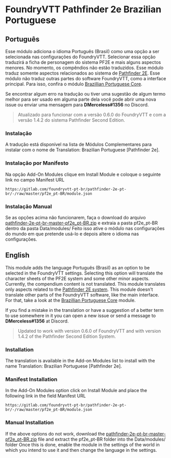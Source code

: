 # FoundryVTT Pathfinder 2e Brazilian Portuguese

## Português

Esse módulo adiciona o idioma Português (Brasil) como uma opção a ser selecionada nas configurações do FoundryVTT. Selecionar essa opção traduzirá a ficha de personagem do sistema PF2E e mais alguns aspectos menores. No momento, os compêndios não estão traduzidos.
Esse módulo traduz somente aspectos relacionados ao sistema de [Pathfinder 2E](https://gitlab.com/hooking/foundry-vtt---pathfinder-2e/). Esse módulo não traduz outras partes do software FoundryVTT, como a interface principal. Para isso, confira o módulo [Brazillian Portuguese Core](https://foundryvtt.com/packages/ptBR-core/).

Se encontrar algum erro na tradução ou tiver uma sugestão de algum termo melhor para ser usado em alguma parte dela você pode abrir uma nova issue ou enviar uma mensagem para **DMerceless#1356** no Discord.

> Atualizado para funcionar com a versão 0.6.0 do FoundryVTT e com a versão 1.4.2 do sistema Pathfinder Second Edition.


### Instalação
A tradução está disponível na lista de Módulos Complementares para instalar com o nome de Translation: Brazilian Portuguese [Pathfinder 2e].

### Instalação por Manifesto
Na opção Add-On Modules clique em Install Module e coloque o seguinte link no campo Manifest URL

`https://gitlab.com/foundryvtt-pt-br/pathfinder-2e-pt-br/-/raw/master/pf2e_pt-BR/module.json`

### Instalação Manual
Se as opções acima não funcionarem, faça o download do arquivo [pathfinder-2e-pt-br-master-pf2e_pt-BR.zip](https://gitlab.com/foundryvtt-pt-br/pathfinder-2e-pt-br/-/archive/master/pathfinder-2e-pt-br-master.zip?path=pf2e_pt-BR) e extraia a pasta pf2e_pt-BR dentro da pasta Data/modules/
Feito isso ative o módulo nas configurações do mundo em que pretende usá-lo e depois altere o idioma nas configurações.


## English
This module adds the language Português (Brasil) as an option to be selected in the FoundryVTT settings. Selecting this option will translate the character sheets of the PF2E system and some other minor aspects. Currently, the compendium content is not translated.
This module translates only aspects related to the [Pathfinder 2E system](https://gitlab.com/hooking/foundry-vtt---pathfinder-2e/). This module doesn't translate other parts of the FoundryVTT software, like the main interface. For that, take a look at the [Brazillian Portuguese Core](https://foundryvtt.com/packages/ptBR-core/) module.

If you find a mistake in the translation or have a suggestion of a better term to use somewhere in it you can open a new issue or send a message to **DMerceless#1356** at Discord.

> Updated to work with version 0.6.0 of FoundryVTT and with version 1.4.2 of the Pathfinder Second Edition System.


### Installation
The translation is available in the Add-on Modules list to install with the name Translation: Brazilian Portuguese [Pathfinder 2e].

### Manifest Installation
In the Add-On Modules option click on Install Module and place the following link in the field Manifest URL

`https://gitlab.com/foundryvtt-pt-br/pathfinder-2e-pt-br/-/raw/master/pf2e_pt-BR/module.json`

### Manual Installation
If the above options do not work, download the [pathfinder-2e-pt-br-master-pf2e_pt-BR.zip](https://gitlab.com/foundryvtt-pt-br/pathfinder-2e-pt-br/-/archive/master/pathfinder-2e-pt-br-master.zip?path=pf2e_pt-BR) file and extract the pf2e_pt-BR folder into the Data/modules/ folder
Once this is done, enable the module in the settings of the world in which you intend to use it and then change the language in the settings.